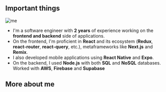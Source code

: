 ## Important things

<div class='flex gap-4'>
  <div class='w-[340px]'>
    <img src="/burger.jpg" alt="me" class="rounded-md border-2 border-accent" />
  </div>

  - I'm a software engineer with **2 years** of experience working on the **frontend and backend** side of applications.
  - On the frontend, I'm proficient in **React** and its ecosystem (**Redux**, **react-router**, **react-query**, etc.),
  metaframeworks like **Next.js** and **Remix**.
  - I also developed mobile applications using **React Native** and **Expo**.
  - On the backend, I used **Node.js** with both **SQL** and **NoSQL** databases. Worked with **AWS**, **Firebase** and **Supabase**
</div>

## More about me
